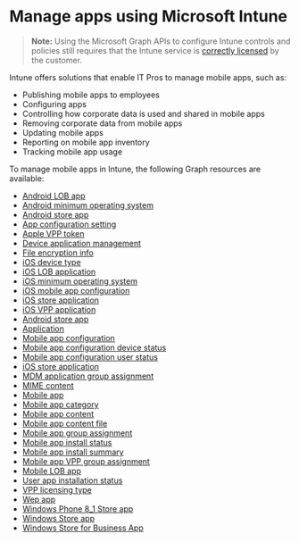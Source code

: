 # Manage apps using Microsoft Intune> **Note:** Using the Microsoft Graph APIs to configure Intune controls and policies still requires that the Intune service is [correctly licensed](https://www.microsoft.com/en-us/cloud-platform/microsoft-intune-pricing) by the customer.
Intune offers solutions that enable IT Pros to manage mobile apps, such as:* Publishing mobile apps to employees* Configuring apps* Controlling how corporate data is used and shared in mobile apps* Removing corporate data from mobile apps* Updating mobile apps* Reporting on mobile app inventory* Tracking mobile app usageTo manage mobile apps in Intune, the following Graph resources are available:- [Android LOB app](intune_apps_androidlobapp.md)- [Android minimum operating system](intune_apps_androidminimumoperatingsystem.md)- [Android store app](intune_apps_androidstoreapp.md)- [App configuration setting](intune_apps_appconfigurationsettingitem.md)- [Apple VPP token](intune_apps_applevolumepurchaseprogramtoken.md)- [Device application management](intune_apps_deviceappmanagement.md)- [File encryption info](intune_apps_fileencryptioninfo.md)- [iOS device type](intune_apps_iosdevicetype.md)- [iOS LOB application](intune_apps_ioslobapp.md)- [iOS minimum operating system](intune_apps_iosminimumoperatingsystem.md)- [iOS mobile app configuration](intune_apps_iosmobileappconfiguration.md)- [iOS store application](intune_apps_iosstoreapp.md)- [iOS VPP application](intune_apps_iosvppapp.md)- [Android store app](intune_apps_managedandroidstoreapp.md)- [Application](intune_apps_managedapp.md)- [Mobile app configuration](intune_apps_manageddevicemobileappconfiguration.md)- [Mobile app configuration device status](intune_apps_manageddevicemobileappconfigurationdevicestatus.md)- [Mobile app configuration user status](intune_apps_manageddevicemobileappconfigurationuserstatus.md)- [iOS store application](intune_apps_managediosstoreapp.md)- [MDM application group assignment](intune_apps_mdmappconfiggroupassignment.md)- [MIME content](intune_apps_mimecontent.md)- [Mobile app](intune_apps_mobileapp.md)- [Mobile app category](intune_apps_mobileappcategory.md)- [Mobile app content](intune_apps_mobileappcontent.md)- [Mobile app content file](intune_apps_mobileappcontentfile.md)- [Mobile app group assignment](intune_apps_mobileappgroupassignment.md)- [Mobile app install status](intune_apps_mobileappinstallstatus.md)- [Mobile app install summary](intune_apps_mobileappinstallsummary.md)- [Mobile app VPP group assignment](intune_apps_mobileappvppgroupassignment.md)- [Mobile LOB app](intune_apps_mobilelobapp.md)- [User app installation status](intune_apps_userappinstallstatus.md)- [VPP licensing type](intune_apps_vpplicensingtype.md)- [Wep app](intune_apps_webapp.md)- [Windows Phone 8_1 Store app](intune_apps_windowsphone81storeapp.md)- [Windows Store app](intune_apps_windowsstoreapp.md)- [Windows Store for Business App](intune_apps_windowsstoreforbusinessapp.md)
